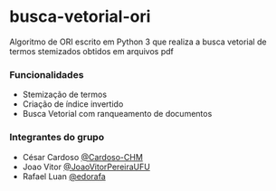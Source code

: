 # busca-vetorial-ori
Algoritmo de ORI escrito em Python 3 que realiza a busca vetorial de termos stemizados obtidos em arquivos pdf

### Funcionalidades
- Stemização de termos
- Criação de índice invertido
- Busca Vetorial com ranqueamento de documentos

### Integrantes do grupo
- César Cardoso [@Cardoso-CHM](github.com/Cardoso-CHM)
- Joao Vitor [@JoaoVitorPereiraUFU](github.com/JoaoVitorPereiraUFU)
- Rafael Luan [@edorafa](github.com/edorafa)
